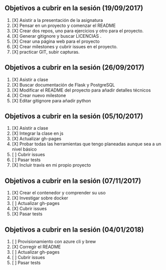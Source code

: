 ## Objetivos a cubrir en la sesión (19/09/2017)

1. [X] Asistir a la presentación de la asignatura
2. [X] Pensar en un proyecto y comenzar el README
3. [X] Crear dos repos, uno para ejercicios y otro para el proyecto.
4. [X] Generar gitignore y buscar LICENCIAS .
5. [X] Crear una página web para el proyecto
6. [X] Crear milestones y cubrir issues en el proyecto.
7. [X] practicar GIT, subir capturas.


## Objetivos a cubrir en la sesión (26/09/2017)

1. [X] Asistir a clase
2. [X] Buscar documentación de Flask y PostgreSQL
3. [X] Modificar el README del proyecto para añadir detalles técnicos
4. [X] Crear nuevo milestone
5. [X] Editar gitignore para añadir python


## Objetivos a cubrir en la sesión (05/10/2017)

1. [X] Asistir a clase
2. [X] Integrar la clase en js
3. [X] Actualizar gh-pages
4. [X] Probar todas las herramientas que tengo planeadas aunque sea a un nivel básico
5. [ ] Cubrir issues
6. [ ] Pasar tests
7. [X] Incluir travis en mi propio proyecto

## Objetivos a cubrir en la sesión (07/11/2017)

1. [X] Crear el contenedor y comprender su uso
2. [X] Investigar sobre docker
3. [ ] Actualizar gh-pages
4. [X] Cubrir issues
5. [X] Pasar tests

## Objetivos a cubrir en la sesión (04/01/2018)

1. [ ] Provisionamiento con azure cli y brew
2. [X] Corregir el README
3. [ ] Actualizar gh-pages
4. [ ] Cubrir issues
5. [ ] Pasar tests

